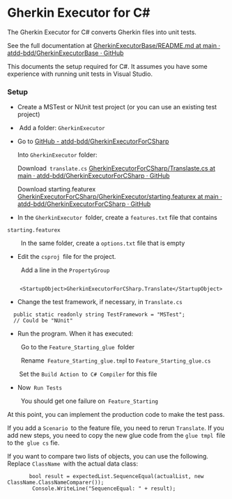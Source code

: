 # Gherkin Executor for C#

The Gherkin Executor for C# converts Gherkin files into unit tests.   

See the full documentation at [GherkinExecutorBase/README.md at main · atdd-bdd/GherkinExecutorBase · GitHub](https://github.com/atdd-bdd/GherkinExecutorBase/blob/main/README.md)



This documents the  setup required for C#.    It assumes you have some experience with running unit tests in Visual Studio.   

### Setup

- Create a MSTest or NUnit test project (or you can use an existing test project)

-  Add a folder:   `GherkinExecutor  `

- Go to [GitHub - atdd-bdd/GherkinExecutorForCSharp](https://github.com/atdd-bdd/GherkinExecutorForCSharp)
  
  Into `GherkinExecutor` folder:
  
  Download` translate.cs`  [GherkinExecutorForCSharp/Translaste.cs at main · atdd-bdd/GherkinExecutorForCSharp · GitHub](https://github.com/atdd-bdd/GherkinExecutorForCSharp/blob/main/Translaste.cs)
  
  Download starting.featurex [GherkinExecutorForCSharp/GherkinExecutor/starting.featurex at main · atdd-bdd/GherkinExecutorForCSharp · GitHub ](https://github.com/atdd-bdd/GherkinExecutorForCSharp/blob/main/GherkinExecutor/starting.featurex)

- In the `GherkinExecutor `folder, create a `features.txt` file that contains 

```
starting.featurex 
```

        In the same folder, create a `options.txt` file that is empty 

- Edit the `csproj `file for the project.   

        Add a line in the `PropertyGroup` 

```

    <StartupObject>GherkinExecutorForCSharp.Translate</StartupObject>
```

- Change the test framework, if necessary, in `Translate.cs` 

```
  public static readonly string TestFramework = "MSTest";
  // Could be "NUnit" 
```

- Run the program.  When it has executed: 

        Go to the `Feature_Starting_glue `folder 

        Rename` Feature_Starting_glue.tmp`l to `Feature_Starting_glue.cs `

       Set the `Build Action `to` C# Compiler` for this file

- Now` Run Tests`

        You should get one failure on` Feature_Starting` 

At this point, you can implement the production code to make the test pass.

If you add a `Scenario `to the feature file, you need to rerun `Translate`.     If you add new steps, you need to copy the new glue code from the `glue tmpl `file to the` glue cs` fie.  



If you want to compare two lists of objects, you can use the following.  Replace `ClassName `with the actual data class:

           bool result = expectedList.SequenceEqual(actualList, new ClassName.ClassNameComparer());
            Console.WriteLine("SequenceEqual: " + result);
